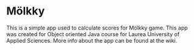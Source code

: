 # Mölkky

This is a simple app used to calculate scores for Mölkky game. This app was created for Object oriented Java course for 
Laurea University of Applied Sciences. More info about the app can be found at the wiki. 
